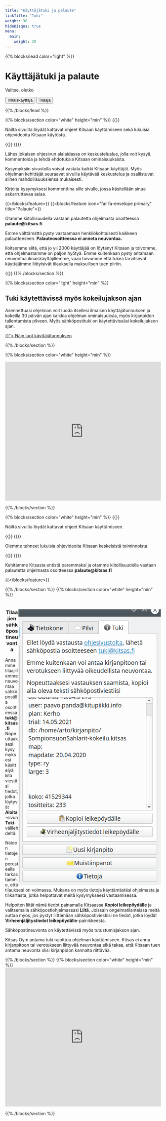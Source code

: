 ```yaml
---
title: "Käyttäjätuki ja palaute"
linkTitle: "Tuki"
weight: 30
hideDisqus: true
menu:
  main:
    weight: 29
---
```


{{% blocks/lead color="light" %}}

# Käyttäjätuki ja palaute

Valitse, oletko

<div class="tab">
  <button onclick="openTab(event,'free')">
    <i class="fab fa-creative-commons-nc-eu"></i> Ilmaiskäyttäjä</a>
  </button>
  <button onclick="openTab(event,'vip')">
    <i class="fas fa-gem"></i> Tilaaja</a>
  </button>
</ul>

{{% /blocks/lead %}}

<div id="free" class="tabcontent">
{{% blocks/section color="white" height="min" %}}
  {{<blocks/feature icon="fas fa-book primary" title="Kitsaan ohjeet">}}
    <p>Näiltä sivuilta löydät kattavat ohjeet Kitsaan käyttämiseen sekä lukuisia ohjevideoita Kitsaan käytöstä.</p>
  {{</blocks/feature>}}    
  {{<blocks/feature icon="far fa-comments primary" title="Kysy ja kommentoi">}}
    <p>Lähes jokaisen ohjesivun alalaidassa on keskustelualue, jolla voit kysyä, kommentoida ja tehdä ehdotuksia Kitsaan ominaisuuksista.</p>
    <p>Kysymyksiin sivustolla voivat vastata kaikki Kitsaan käyttäjät. Myös ohjelman kehittäjät seuraavat sivuilla käytävää keskustelua ja osallistuvat siihen mahdollisuuksiensa mukaisesti.</p>
    <p>Kirjoita kysymyksesi kommenttina sille sivulle, jossa käsitellään sinua askarruttavaa asiaa.</p>

{{</blocks/feature>}}
{{<blocks/feature icon="far fa-envelope primary" title="Palaute">}}

<p>Otamme kiitollisuudella vastaan palautetta ohjelmasta osoitteessa <b class="primary">palaute@kitsas.fi</b></p>
<p>Emme välttämättä pysty vastaamaan henkilökohtaisesti kaikkeen palautteeseen. <b class="primary">Palauteosoitteessa ei anneta neuvontaa.</b></p>
<p>Iloitsemme siitä, että jo yli 2000 käyttäjää on löytänyt Kitsaan ja toivomme, että ohjelmastamme on paljon hyötyä. Emme kuitenkaan pysty antamaan neuvontaa ilmaiskäyttäjillemme, vaan toivomme että tukea tarvitsevat käyttäjämme liittyisivät tilauksella maksullisen tuen piiriin.</p>
{{</blocks/feature>}}  
{{% /blocks/section %}}

{{% blocks/section color="light" height="min" %}}

## Tuki käytettävissä myös kokeilujakson ajan

<p class="lead">Asennettuasi ohjelman voit luoda itsellesi ilmaisen käyttäjätunnuksen ja kokeilla 30 päivän ajan kaikkia ohjelman ominaisuuksia, myös kirjanpidon tallentamista pilveen. Myös sähköpostituki on käytettävissäsi kokeilujakson ajan. </p>

<div style="margin-left: auto; margin-right: auto;">
<a class="btn btn-lg btn-primary" href="{{< relref "/docs/aloittaminen/tilaus/tunnus">}}">
Näin luot käyttäjätunnuksen
</a>
</div>

{{% /blocks/section %}}

{{% blocks/section color="white" height="min" %}}

 <iframe width="540" height="450" src="https://1c6e51a2.sibforms.com/serve/MUIEAOnkVq4mTA6N08WymW3S6eTovCpHEXXGJH2avZMG4L6eJRS_OHxbRq1EwUzBd_V2uHhoocL_EqQWUm69cTAfWGpEc41xyEWUTgIgRJkArXJuUPMGaKijAcLsJ3mbMFeHpJB7UwGAZ54CPbbAxmi8pBT5jmEMJk7V6HTIB1qmjra7nPQECPmVF-X7DsFXuXP0-PNpIfeskaoe" frameborder="0" scrolling="auto" allowfullscreen style="display: block;margin-left: auto;margin-right: auto;max-width: 100%;"></iframe>

{{% /blocks/section %}}

</div>    
<div id="vip" class="tabcontent">
{{% blocks/section color="white" height="min" %}}
  {{<blocks/feature icon="fas fa-book primary" title="Kitsaan ohjeet" url="../docs">}}
    <p>Näiltä sivuilta löydät kattavat ohjeet Kitsaan käyttämiseen.</p>
  {{</blocks/feature>}}
  {{<blocks/feature icon="fab fa-youtube primary" title="Ohjevideot" url="../videot">}}
    <p>Olemme tehneet lukuisia ohjevideoita Kitsaan keskeisistä toiminnoista.</p>
    {{</blocks/feature>}}  
  {{<blocks/feature icon="far fa-envelope primary" title="Palaute">}}
  <p>Kehitämme Kitsasta entistä paremmaksi ja otamme kiitollisuudella vastaan palautetta ohjelmasta osoitteessa <b class="primary">palaute@kitsas.fi</b></p>

{{</blocks/feature>}}

{{% /blocks/section %}}
{{% blocks/section color="white" height="min" %}}

<div>
<img src="/img/fi/tuki.png" style="float:right;">
<h1 style="text-align: center"><i class="fas fa-envelope-open-text primary"></i></h1>
<h3 style="text-align: center">Tilaajien sähköpostineuvonta</h3>
<p class="lead">Annamme tilaajillemme neuvontaa sähköpostilla osoitteessa <b class="primary">tuki@kitsas.fi<br/></b>Nopeuttaaksesi kysymyksesi käsittelyä liitä viestiisi tiedot, jotka löytyvät <b class="primary">Aloita</b>-sivun <b class="primary">Tuki</b>-välilehdeltä.</p>
<p>Näiden tietojen perusteella tarkastamme, että tilauksesi on voimassa. Mukana on myös tietoja käyttämästäsi ohjelmasta ja tilikartasta, jotka helpottavat meitä kysymykseesi vastaamisessa.</p>
<p>Helpoiten liität nämä tiedot painamalla Kitsaassa <b>Kopioi leikepöydälle</b> ja valitsemalla sähköpostiohjelmassasi <b>Liitä</b>. Joissain ongelmatilanteissa meitä auttaa myös, jos pystyt liittämään sähköpostiviestiisi ne tiedot, jotka löydät <b>Virheenjäljitystiedot leikepöydälle</b>-painikkeesta.</p>
<p>Sähköpostineuvonta on käytettävissä myös tutustumisjakson ajan.</p>
<p>Kitsas Oy:n antama tuki rajoittuu ohjelman käyttämiseen. Kitsas ei anna kirjanpitoon tai verotukseen liittyvää neuvontaa eikä takaa, että Kitsaan tuen antama neuvonta olisi kirjanpidon kannalta riittävää.</p>

</div>
{{% /blocks/section %}}
{{% blocks/section color="white" height="min" %}}

 <iframe width="540" height="450" src="https://1c6e51a2.sibforms.com/serve/MUIEAOnkVq4mTA6N08WymW3S6eTovCpHEXXGJH2avZMG4L6eJRS_OHxbRq1EwUzBd_V2uHhoocL_EqQWUm69cTAfWGpEc41xyEWUTgIgRJkArXJuUPMGaKijAcLsJ3mbMFeHpJB7UwGAZ54CPbbAxmi8pBT5jmEMJk7V6HTIB1qmjra7nPQECPmVF-X7DsFXuXP0-PNpIfeskaoe" frameborder="0" scrolling="auto" allowfullscreen style="display: block;margin-left: auto;margin-right: auto;max-width: 100%;"></iframe>

{{% /blocks/section %}}

</div>

<script src="/js/tabs.js" defer></script>
